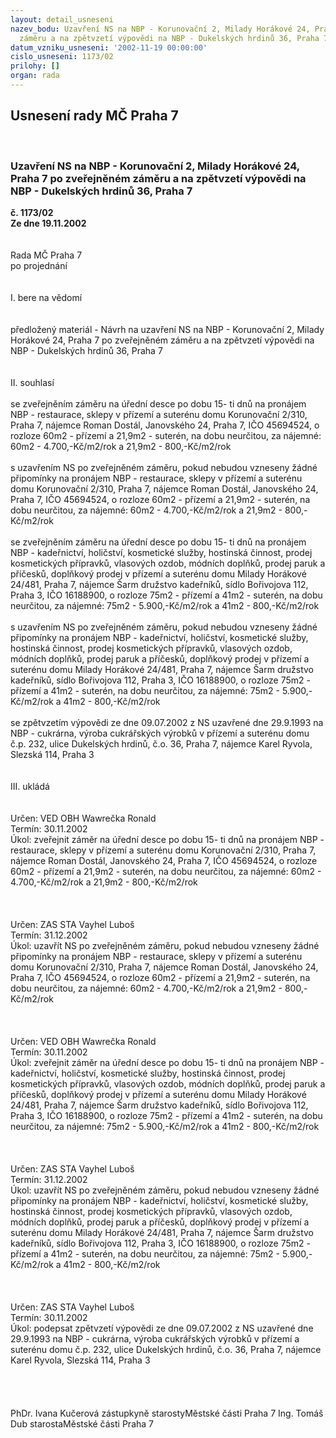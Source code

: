 ```yaml
---
layout: detail_usneseni
nazev_bodu: Uzavření NS na NBP - Korunovační 2, Milady Horákové 24, Praha 7 po zveřejněném
  záměru a na zpětvzetí výpovědi na NBP - Dukelských hrdinů 36, Praha 7
datum_vzniku_usneseni: '2002-11-19 00:00:00'
cislo_usneseni: 1173/02
prilohy: []
organ: rada
---
```

<div id="ucUsn_pList" class="usn">
	<span><h2>Usnesení rady MČ Praha 7 </h2>
<br></span><div class="standBody">
<span><h3>Uzavření NS na NBP - Korunovační 2, Milady Horákové 24, Praha 7 po zveřejněném záměru a na zpětvzetí výpovědi na NBP - Dukelských hrdinů 36, Praha 7</h3></span><div class="center">
		<strong>č. 1173/02</strong><br>
	</div>
<div class="center">
		<strong>Ze dne 19.11.2002</strong><br><br>
	</div>
<br>Rada MČ Praha 7<br>po projednání<br><br><br>I.	bere na vědomí<br><br> <br>předložený materiál - Návrh na uzavření NS na NBP - Korunovační 2, Milady Horákové 24, Praha 7 po zveřejněném záměru a na zpětvzetí výpovědi na NBP - Dukelských hrdinů 36, Praha 7  <br><br><br>II.	souhlasí <br><br>se zveřejněním záměru na úřední desce po dobu 15- ti dnů na pronájem NBP - restaurace, sklepy v přízemí a suterénu domu Korunovační 2/310, Praha 7, nájemce Roman Dostál, Janovského 24, Praha 7, IČO 45694524, o rozloze 60m2 - přízemí a 21,9m2 - suterén, na dobu neurčitou, za nájemné: 60m2 - 4.700,-Kč/m2/rok a 21,9m2 - 800,-Kč/m2/rok<br><br>s uzavřením NS po zveřejněném záměru, pokud nebudou vzneseny žádné připomínky na pronájem NBP - restaurace, sklepy v přízemí a suterénu domu Korunovační 2/310, Praha 7, nájemce Roman Dostál, Janovského 24, Praha 7, IČO 45694524, o rozloze 60m2 - přízemí a 21,9m2 - suterén, na dobu neurčitou, za nájemné: 60m2 - 4.700,-Kč/m2/rok a 21,9m2 - 800,-Kč/m2/rok<br><br>se zveřejněním záměru na úřední desce po dobu 15- ti dnů na pronájem NBP - kadeřnictví, holičství, kosmetické služby, hostinská činnost, prodej kosmetických přípravků, vlasových ozdob, módních doplňků, prodej paruk a příčesků, doplňkový prodej v přízemí a suterénu domu Milady Horákové 24/481, Praha 7, nájemce Šarm družstvo kadeřníků, sídlo Bořivojova 112, Praha 3, IČO 16188900, o rozloze 75m2 - přízemí a 41m2 - suterén, na dobu neurčitou, za nájemné: 75m2 - 5.900,-Kč/m2/rok a 41m2 - 800,-Kč/m2/rok<br><br>s uzavřením NS po zveřejněném záměru, pokud nebudou vzneseny žádné připomínky na pronájem NBP - kadeřnictví, holičství, kosmetické služby, hostinská činnost, prodej kosmetických přípravků, vlasových ozdob, módních doplňků, prodej paruk a příčesků, doplňkový prodej v přízemí a suterénu domu Milady Horákové 24/481, Praha 7, nájemce Šarm družstvo kadeřníků, sídlo Bořivojova 112, Praha 3, IČO 16188900, o rozloze 75m2 - přízemí a 41m2 - suterén, na dobu neurčitou, za nájemné: 75m2 - 5.900,-Kč/m2/rok a 41m2 - 800,-Kč/m2/rok<br><br>se zpětvzetím výpovědi ze dne 09.07.2002 z NS uzavřené dne 29.9.1993 na NBP - cukrárna, výroba cukrářských výrobků v přízemí a suterénu domu č.p. 232, ulice Dukelských hrdinů, č.o. 36, Praha 7, nájemce Karel Ryvola, Slezská 114, Praha 3<br> <br><br> III.	ukládá <br><br> <br>Určen:	VED OBH Wawrečka Ronald<br>Termín: 30.11.2002<br>Úkol:	zveřejnit záměr na úřední desce po dobu 15- ti dnů na pronájem NBP - restaurace, sklepy v přízemí a suterénu domu Korunovační 2/310, Praha 7, nájemce Roman Dostál, Janovského 24, Praha 7, IČO 45694524, o rozloze 60m2 - přízemí a 21,9m2 - suterén, na dobu neurčitou, za nájemné: 60m2 - 4.700,-Kč/m2/rok a 21,9m2 - 800,-Kč/m2/rok <br> <br><br> <br>Určen:	ZAS STA Vayhel Luboš<br>Termín: 31.12.2002<br>Úkol:	uzavřít NS po zveřejněném záměru, pokud nebudou vzneseny žádné připomínky na pronájem NBP - restaurace, sklepy v přízemí a suterénu domu Korunovační 2/310, Praha 7, nájemce Roman Dostál, Janovského 24, Praha 7, IČO 45694524, o rozloze 60m2 - přízemí a 21,9m2 - suterén, na dobu neurčitou, za nájemné: 60m2 - 4.700,-Kč/m2/rok a 21,9m2 - 800,-Kč/m2/rok <br> <br><br> <br>Určen:	VED OBH Wawrečka Ronald<br>Termín: 30.11.2002<br>Úkol:	zveřejnit záměr na úřední desce po dobu 15- ti dnů na pronájem NBP - kadeřnictví, holičství, kosmetické služby, hostinská činnost, prodej kosmetických přípravků, vlasových ozdob, módních doplňků, prodej paruk a příčesků, doplňkový prodej v přízemí a suterénu domu Milady Horákové 24/481, Praha 7, nájemce Šarm družstvo kadeřníků, sídlo Bořivojova 112, Praha 3, IČO 16188900, o rozloze 75m2 - přízemí a 41m2 - suterén, na dobu neurčitou, za nájemné: 75m2 - 5.900,-Kč/m2/rok a 41m2 - 800,-Kč/m2/rok<br> <br><br> <br>Určen:	ZAS STA Vayhel Luboš<br>Termín: 31.12.2002<br>Úkol:	uzavřít NS po zveřejněném záměru, pokud nebudou vzneseny žádné připomínky na pronájem NBP - kadeřnictví, holičství, kosmetické služby, hostinská činnost, prodej kosmetických přípravků, vlasových ozdob, módních doplňků, prodej paruk a příčesků, doplňkový prodej v přízemí a suterénu domu Milady Horákové 24/481, Praha 7, nájemce Šarm družstvo kadeřníků, sídlo Bořivojova 112, Praha 3, IČO 16188900, o rozloze 75m2 - přízemí a 41m2 - suterén, na dobu neurčitou, za nájemné: 75m2 - 5.900,-Kč/m2/rok a 41m2 - 800,-Kč/m2/rok<br> <br><br><br>Určen:	ZAS STA Vayhel Luboš<br>Termín: 30.11.2002<br>Úkol:	podepsat zpětvzetí výpovědi ze dne 09.07.2002 z NS uzavřené dne 29.9.1993 na NBP - cukrárna, výroba cukrářských výrobků v přízemí a suterénu domu č.p. 232, ulice Dukelských hrdinů, č.o. 36, Praha 7, nájemce Karel Ryvola, Slezská 114, Praha 3<br> <br><br> <br>	<br>PhDr. Ivana Kučerová zástupkyně starostyMěstské části Praha 7	Ing. Tomáš Dub starostaMěstské části Praha 7<br>	<br><br>
</div>
</div>